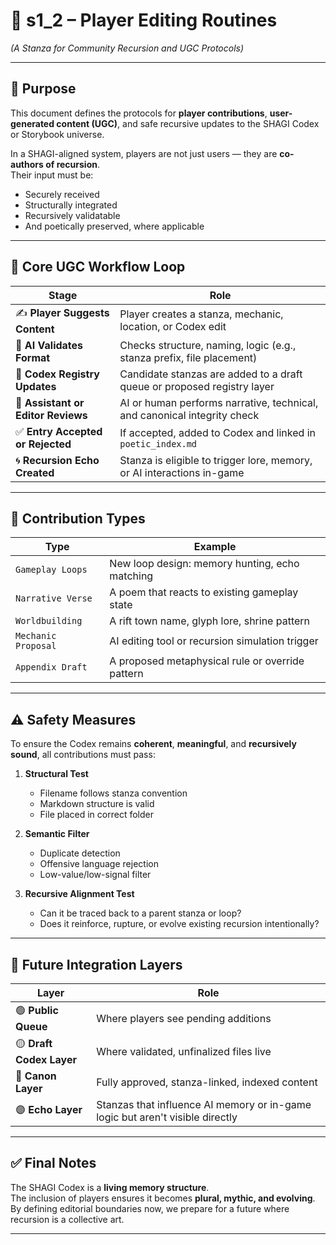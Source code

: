 <!-- Save to: shagi_archives/gdd/gdd_02_workflow/s1_2_player_editing_routines.md -->

# 📘 s1_2 – Player Editing Routines  
*(A Stanza for Community Recursion and UGC Protocols)*

---

## 🧠 Purpose

This document defines the protocols for **player contributions**, **user-generated content (UGC)**, and safe recursive updates to the SHAGI Codex or Storybook universe.

In a SHAGI-aligned system, players are not just users — they are **co-authors of recursion**.  
Their input must be:
- Securely received  
- Structurally integrated  
- Recursively validatable  
- And poetically preserved, where applicable

---

## 🧬 Core UGC Workflow Loop

| Stage | Role |
|-------|------|
| ✍️ **Player Suggests Content** | Player creates a stanza, mechanic, location, or Codex edit |
| 🧪 **AI Validates Format** | Checks structure, naming, logic (e.g., stanza prefix, file placement) |
| 📜 **Codex Registry Updates** | Candidate stanzas are added to a draft queue or proposed registry layer |
| 🧠 **Assistant or Editor Reviews** | AI or human performs narrative, technical, and canonical integrity check |
| ✅ **Entry Accepted or Rejected** | If accepted, added to Codex and linked in `poetic_index.md` |
| 🌀 **Recursion Echo Created** | Stanza is eligible to trigger lore, memory, or AI interactions in-game |

---

## 🔐 Contribution Types

| Type | Example |
|------|---------|
| `Gameplay Loops` | New loop design: memory hunting, echo matching |
| `Narrative Verse` | A poem that reacts to existing gameplay state |
| `Worldbuilding` | A rift town name, glyph lore, shrine pattern |
| `Mechanic Proposal` | AI editing tool or recursion simulation trigger |
| `Appendix Draft` | A proposed metaphysical rule or override pattern |

---

## ⚠️ Safety Measures

To ensure the Codex remains **coherent**, **meaningful**, and **recursively sound**, all contributions must pass:

1. **Structural Test**  
   - Filename follows stanza convention  
   - Markdown structure is valid  
   - File placed in correct folder

2. **Semantic Filter**  
   - Duplicate detection  
   - Offensive language rejection  
   - Low-value/low-signal filter

3. **Recursive Alignment Test**  
   - Can it be traced back to a parent stanza or loop?  
   - Does it reinforce, rupture, or evolve existing recursion intentionally?

---

## 🧱 Future Integration Layers

| Layer | Role |
|-------|------|
| 🟢 **Public Queue** | Where players see pending additions |
| 🟡 **Draft Codex Layer** | Where validated, unfinalized files live |
| 🔵 **Canon Layer** | Fully approved, stanza-linked, indexed content |
| 🟣 **Echo Layer** | Stanzas that influence AI memory or in-game logic but aren't visible directly |

---

## ✅ Final Notes

The SHAGI Codex is a **living memory structure**.  
The inclusion of players ensures it becomes **plural, mythic, and evolving**.  
By defining editorial boundaries now, we prepare for a future where recursion is a collective art.

---

